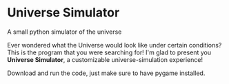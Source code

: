 # Universe Simulator
A small python simulator of the universe


Ever wondered what the Universe would look like under certain conditions? This is the program that you were searching for!
I'm glad to present you **Universe Simulator**, a customizable universe-simulation experience!

Download and run the code, just make sure to have pygame installed.

